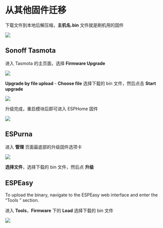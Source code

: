 # 从其他固件迁移

下载文件到本地后解压缩，**主机名.bin** 文件就是刷机用的固件

![](http://pic.airijia.com/doc/20181128145358.png)


## Sonoff Tasmota

进入 Tasmota 的主页面，选择 **Firmware Upgrade**


![](https://ws1.sinaimg.cn/large/007fN5Xegy1fxd6baup06j308g0csgm0.jpg)

**Upgrade by file upload** - **Choose file** 选择下载的 bin 文件，然后点击 **Start upgrade**


![](https://ws1.sinaimg.cn/large/007fN5Xegy1fxd6bw2igzj309p0dfdgp.jpg)


升级完成，重启模块后即可进入 ESPHome 固件

![](https://ws1.sinaimg.cn/large/007fN5Xegy1fxd6cedmcbj30ev0akwf5.jpg)


## ESPurna


进入 **管理**  页面最底部的升级固件选项卡


![](https://ws1.sinaimg.cn/large/007fN5Xegy1fxd6qhjy8qj30u20rltay.jpg)


**选择文件**，选择下载的 bin 文件，然后点 **升级**

## ESPEasy


To upload the binary, navigate to the ESPEasy web interface and enter the “Tools ” section.

进入 **Tools**，**Firmware** 下的 **Load** 选择下载的 bin 文件

![](https://ws1.sinaimg.cn/large/007fN5Xegy1fxd6syaaffj30io0gs0ua.jpg)

